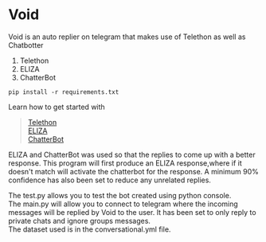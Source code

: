 
# Void
 Void is an auto replier on telegram that makes use of Telethon as well as Chatbotter
 1. Telethon
 2. ELIZA
 3. ChatterBot

`pip install -r requirements.txt`   

Learn how to get started with 
>[Telethon](https://towardsdatascience.com/introduction-to-the-telegram-api-b0cd220dbed2)    
>[ELIZA](https://www.smallsurething.com/implementing-the-famous-eliza-chatbot-in-python/)   
>[ChatterBot](https://github.com/gunthercox/ChatterBot)

ELIZA and ChatterBot was used so that the replies to come up with a better response. This program will first produce an ELIZA response,where if it doesn't match will activate the chatterbot for the response. A minimum 90% confidence has also been set to reduce any unrelated replies.     

The test.py allows you to test the bot created using python console.   
The main.py will allow you to connect to telegram where the incoming messages will be replied by Void to the user. It has been set to only reply to private chats and ignore groups messages.   
The dataset used is in the conversational.yml file. 
